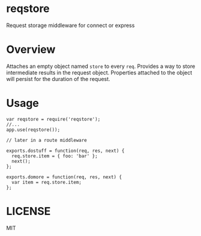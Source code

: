 reqstore
========

Request storage middleware for connect or express

Overview
========

Attaches an empty object named `store` to every `req`. Provides a way to store intermediate results in the request object. Properties attached to the object will persist for the duration of the request.

Usage
=====
````
var reqstore = require('reqstore');
//...
app.use(reqstore());

// later in a route middleware

exports.dostuff = function(req, res, next) {
  req.store.item = { foo: 'bar' };
  next();
};

exports.domore = function(req, res, next) {
  var item = req.store.item;
};
````

LICENSE
=======

MIT
